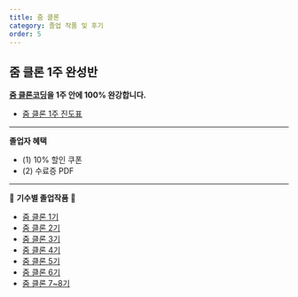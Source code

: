 ```yaml
---
title: 줌 클론
category: 졸업 작품 및 후기
order: 5
---
```


## 줌 클론 1주 완성반

**[줌 클론코딩](/noom/)을 1주 안에 100% 완강합니다.**
- [줌 클론 1주 진도표](/faq/challenge/schedule-noom)


---

**졸업자 혜택**

- (1) 10% 할인 쿠폰
- (2) 수료증 PDF

---

👑 **기수별 졸업작품** 👑

- [줌 클론 1기](https://nomadcoders.co/community/thread/1636)
- [줌 클론 2기](https://nomadcoders.co/community/thread/1815)
- [줌 클론 3기](https://nomadcoders.co/community/thread/3056)
- [줌 클론 4기](https://nomadcoders.co/community/thread/4203)
- [줌 클론 5기](https://nomadcoders.co/community/thread/4203)
- [줌 클론 6기](https://nomadcoders.co/community/thread/4203)
- [줌 클론 7~8기](https://nomadcoders.co/community/thread/5565)
